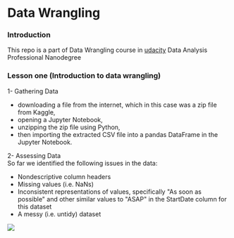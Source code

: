 # Data Wrangling

### Introduction
This repo is a part of Data Wrangling course in [udacity](https://udacity.com) Data Analysis Professional Nanodegree

### Lesson one (Introduction to data wrangling)
1- Gathering Data
* downloading a file from the internet, which in this case was a zip file from Kaggle,
* opening a Jupyter Notebook,
* unzipping the zip file using Python,
* then importing the extracted CSV file into a pandas DataFrame in the Jupyter Notebook.

2- Assessing Data</br>
So far we identified the following issues in the data:
* Nondescriptive column headers
* Missing values (i.e. NaNs)
* Inconsistent representations of values, specifically "As soon as possible" and other similar values to "ASAP" in the StartDate column for this dataset
* A messy (i.e. untidy) dataset

![](Images/party.gif)
